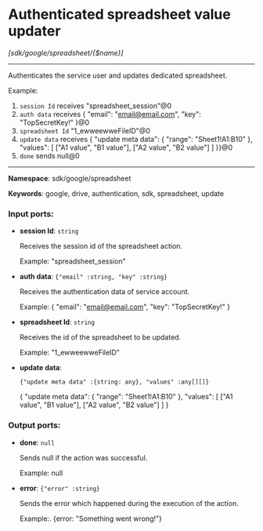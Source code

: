 # Authenticated spreadsheet value updater

_[sdk/google/spreadsheet/{$name}]_

---

Authenticates the service user and  updates dedicated spreadsheet.

Example:
1. `session Id` receives "spreadsheet_session"@0 
2. `auth data` receives {
  "email": "email@email.com",
  "key": "TopSecretKey!"
}@0 
3. `spreadsheet Id` "1_ewweewweFileID"@0
4. `update data` receives {
  "update meta data": {
    "range": "Sheet1!A1:B10"
  },
  "values": [
    ["A1 value", "B1 value"],
    ["A2 value", "B2 value"]
  ]
}}@0 
5. `done` sends null@0 

---

__Namespace__: sdk/google/spreadsheet

__Keywords__: google, drive, authentication, sdk, spreadsheet, update

### Input ports:

* __session Id__: ` string `

    Receives the session id of the spreadsheet action.
    
    Example: 
    "spreadsheet_session"


* __auth data__: ` {"email" :string, "key" :string} `

    Receives the authentication data of service account.
    
    Example: 
    {
      "email": "email@email.com",
      "key": "TopSecretKey!"
    }
    


* __spreadsheet Id__: ` string `

    Receives the id of the spreadsheet to be updated.
    
    Example:
    "1_ewweewweFileID"


* __update data__: 
    ```
    {"update meta data" :{string: any}, "values" :any[][]}
    ```

    {
      "update meta data": {
        "range": "Sheet1!A1:B10"
      },
      "values": [
        ["A1 value", "B1 value"],
        ["A2 value", "B2 value"]
      ]
    }

### Output ports:

* __done__: ` null `

    Sends null if the action was successful.
    
    Example:
    null


* __error__: ` {"error" :string} `

    Sends the error which happened during the execution of the action.
    
    Example:.
    {error: "Something went wrong!"}

